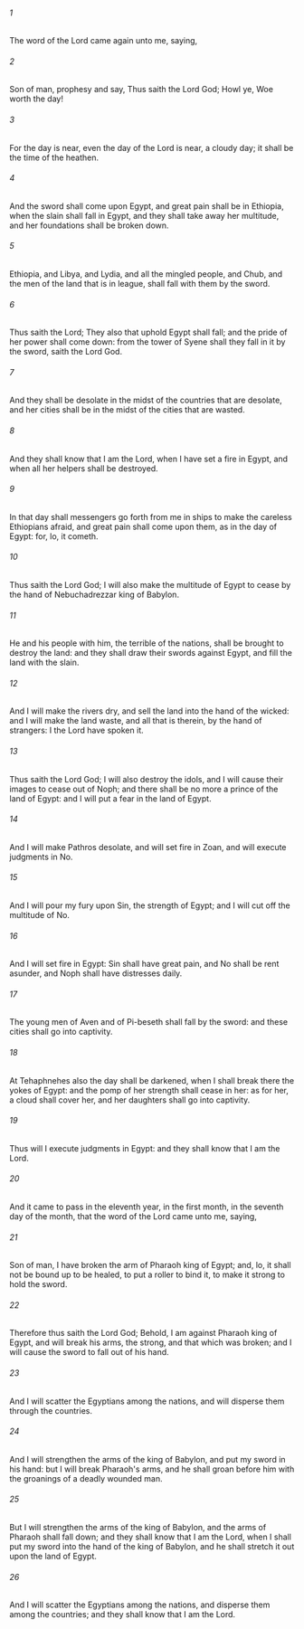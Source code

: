 ###### 1
The word of the Lord came again unto me, saying,

###### 2
Son of man, prophesy and say, Thus saith the Lord God; Howl ye, Woe worth the day!

###### 3
For the day is near, even the day of the Lord is near, a cloudy day; it shall be the time of the heathen.

###### 4
And the sword shall come upon Egypt, and great pain shall be in Ethiopia, when the slain shall fall in Egypt, and they shall take away her multitude, and her foundations shall be broken down.

###### 5
Ethiopia, and Libya, and Lydia, and all the mingled people, and Chub, and the men of the land that is in league, shall fall with them by the sword.

###### 6
Thus saith the Lord; They also that uphold Egypt shall fall; and the pride of her power shall come down: from the tower of Syene shall they fall in it by the sword, saith the Lord God.

###### 7
And they shall be desolate in the midst of the countries that are desolate, and her cities shall be in the midst of the cities that are wasted.

###### 8
And they shall know that I am the Lord, when I have set a fire in Egypt, and when all her helpers shall be destroyed.

###### 9
In that day shall messengers go forth from me in ships to make the careless Ethiopians afraid, and great pain shall come upon them, as in the day of Egypt: for, lo, it cometh.

###### 10
Thus saith the Lord God; I will also make the multitude of Egypt to cease by the hand of Nebuchadrezzar king of Babylon.

###### 11
He and his people with him, the terrible of the nations, shall be brought to destroy the land: and they shall draw their swords against Egypt, and fill the land with the slain.

###### 12
And I will make the rivers dry, and sell the land into the hand of the wicked: and I will make the land waste, and all that is therein, by the hand of strangers: I the Lord have spoken it.

###### 13
Thus saith the Lord God; I will also destroy the idols, and I will cause their images to cease out of Noph; and there shall be no more a prince of the land of Egypt: and I will put a fear in the land of Egypt.

###### 14
And I will make Pathros desolate, and will set fire in Zoan, and will execute judgments in No.

###### 15
And I will pour my fury upon Sin, the strength of Egypt; and I will cut off the multitude of No.

###### 16
And I will set fire in Egypt: Sin shall have great pain, and No shall be rent asunder, and Noph shall have distresses daily.

###### 17
The young men of Aven and of Pi-beseth shall fall by the sword: and these cities shall go into captivity.

###### 18
At Tehaphnehes also the day shall be darkened, when I shall break there the yokes of Egypt: and the pomp of her strength shall cease in her: as for her, a cloud shall cover her, and her daughters shall go into captivity.

###### 19
Thus will I execute judgments in Egypt: and they shall know that I am the Lord.

###### 20
And it came to pass in the eleventh year, in the first month, in the seventh day of the month, that the word of the Lord came unto me, saying,

###### 21
Son of man, I have broken the arm of Pharaoh king of Egypt; and, lo, it shall not be bound up to be healed, to put a roller to bind it, to make it strong to hold the sword.

###### 22
Therefore thus saith the Lord God; Behold, I am against Pharaoh king of Egypt, and will break his arms, the strong, and that which was broken; and I will cause the sword to fall out of his hand.

###### 23
And I will scatter the Egyptians among the nations, and will disperse them through the countries.

###### 24
And I will strengthen the arms of the king of Babylon, and put my sword in his hand: but I will break Pharaoh's arms, and he shall groan before him with the groanings of a deadly wounded man.

###### 25
But I will strengthen the arms of the king of Babylon, and the arms of Pharaoh shall fall down; and they shall know that I am the Lord, when I shall put my sword into the hand of the king of Babylon, and he shall stretch it out upon the land of Egypt.

###### 26
And I will scatter the Egyptians among the nations, and disperse them among the countries; and they shall know that I am the Lord.


